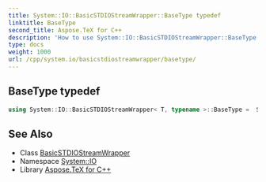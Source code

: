 ```yaml
---
title: System::IO::BasicSTDIOStreamWrapper::BaseType typedef
linktitle: BaseType
second_title: Aspose.TeX for C++
description: 'How to use System::IO::BasicSTDIOStreamWrapper::BaseType typedef of System::IO::BasicSTDIOStreamWrapper class in C++.'
type: docs
weight: 1000
url: /cpp/system.io/basicstdiostreamwrapper/basetype/
---
```

## BaseType typedef




```cpp
using System::IO::BasicSTDIOStreamWrapper< T, typename >::BaseType =  STDIOStreamWrapperBase<T>
```

## See Also

* Class [BasicSTDIOStreamWrapper](../)
* Namespace [System::IO](../../)
* Library [Aspose.TeX for C++](../../../)
